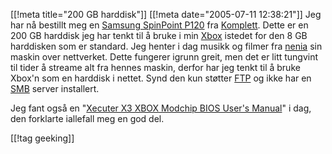 [[!meta  title="200 GB harddisk"]]
[[!meta  date="2005-07-11 12:38:21"]]
Jeg har nå bestillt meg en <a href="http://www.samsung.com/Products/HardDiskDrive/SpinPointPSeries/HardDiskDrive_SpinPointPSeries_SP2014N.htm">Samsung SpinPoint P120</a> fra <a href="http://www.komplett.no/k/ki.asp?sku=307909">Komplett</a>. Dette er en 200 <attrib title="Giga Byte">GB</attrib> harddisk jeg har tenkt til å bruke i min <a href="http://www.microsoft.com/xbox/">Xbox</a> istedet for den 8 <attrib title="Giga Byte">GB harddisken som er standard. Jeg henter i dag musikk og filmer fra <a href="http://nenia.slaskdot.org">nenia</a> sin maskin over nettverket. Dette fungerer igrunn greit, men det er litt tungvint til tider å streame alt fra hennes maskin, derfor har jeg tenkt til å bruke Xbox'n som en harddisk i nettet. Synd den kun støtter <a href="http://en.wikipedia.org/wiki/Ftp" title="File Transfer Protocol">FTP</a> og ikke har en <a href="http://en.wikipedia.org/wiki/Server_message_block" title="Server Message Block">SMB</a> server installert.

Jeg fant også en "<a href="http://x3.bustedchain.com/index.html">Xecuter X3 XBOX Modchip BIOS User's Manual</a>" i dag, den forklarte iallefall meg en god del.</attrib>

[[!tag  geeking]]